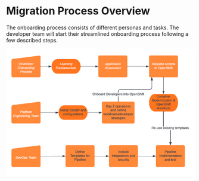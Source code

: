 # Migration Process Overview

The onboarding process consists of different personas and tasks.
The developer team will start their streamlined onboarding process following a few described steps.

![High-level onboarding process](high-level-onboarding-process.png)